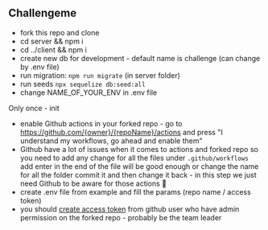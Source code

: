 ## Challengeme


- fork this repo and clone
- cd server && npm i
- cd ../client && npm i
- create new db for development - default name is challenge (can change by .env file)
- run migration: `npm run migrate` (in server folder)
- run seeds `npx sequelize db:seed:all`
- change NAME_OF_YOUR_ENV in .env file

Only once - init
- enable Github actions in your forked repo - go to https://github.com/{owner}/{repoName}/actions and press "I understand my workflows, go ahead and enable them"
- Github have a lot of issues when it comes to actions and forked repo so you need to add any change for all the files under `.github/workflows` add enter in the end of the file will be good enough or change the name for all the folder commit it and then change it back - in this step we just need Github to be aware for those actions 🥵
- create .env file from example and fill the params (repo name / access token)
- you should [create access token](https://docs.github.com/en/free-pro-team@latest/github/authenticating-to-github/creating-a-personal-access-token) from github user who have admin permission on the forked repo - probably be the team leader



